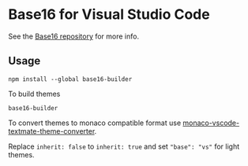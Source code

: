 # Base16 for Visual Studio Code

See the [Base16 repository](https://github.com/chriskempson/base16) for more info.

## Usage

```
npm install --global base16-builder
```

To build themes 
```
base16-builder
```

To convert themes to monaco compatible format use
[monaco-vscode-textmate-theme-converter](https://github.com/Nishkalkashyap/monaco-vscode-textmate-theme-converter).

Replace `inherit: false` to `inherit: true` and set `"base": "vs"` for light themes.
